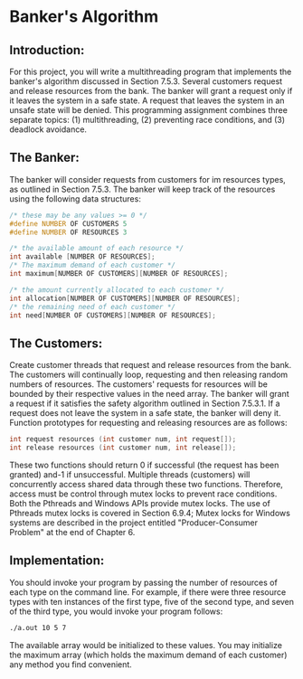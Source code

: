 # Banker's Algorithm

## Introduction:
For this project, you will write a multithreading program that implements the banker's algorithm discussed in Section 7.5.3.
Several customers request and release resources from the bank.
The banker will grant a request only if it leaves the system in a safe state.
A request that leaves the system in an unsafe state will be denied.
This programming assignment combines three separate topics:
(1) multithreading, (2) preventing race conditions, and (3) deadlock avoidance.

## The Banker:
The banker will consider requests from customers for im resources types, as outlined in Section 7.5.3.
The banker will keep track of the resources using the following data structures:

```cpp
/* these may be any values >= 0 */
#define NUMBER OF CUSTOMERS 5
#define NUMBER OF RESOURCES 3

/* the available amount of each resource */
int available [NUMBER OF RESOURCES];
/* The maximum demand of each customer */
int maximum[NUMBER OF CUSTOMERS][NUMBER OF RESOURCES];

/* the amount currently allocated to each customer */
int allocation[NUMBER OF CUSTOMERS][NUMBER OF RESOURCES];
/* the remaining need of each customer */
int need[NUMBER OF CUSTOMERS][NUMBER OF RESOURCES];
```

## The Customers:
Create customer threads that request and release resources from the bank.
The customers will continually loop, requesting and then releasing random numbers of resources.
The customers' requests for resources will be bounded by their respective values in the need array.
The banker will grant a request if it satisfies the safety algorithm outlined in Section 7.5.3.1.
If a request does not leave the system in a safe state, the banker will deny it.
Function prototypes for requesting and releasing resources are as follows:
```cpp
int request resources (int customer num, int request[]);
int release resources (int customer num, int release[]);
```
These two functions should return 0 if successful (the request has been granted) and-1 if unsuccessful.
Multiple threads (customers) will concurrently access shared data through these two functions.
Therefore, access must be control through mutex locks to prevent race conditions.
Both the Pthreads and Windows APIs provide mutex locks.
The use of Pthreads mutex locks is covered in Section 6.9.4;
Mutex locks for Windows systems are described in the project entitled "Producer-Consumer Problem" at the end of Chapter 6.

## Implementation:
You should invoke your program by passing the number of resources of each type on the command line.
For example, if there were three resource types with ten instances of the first type, five of the second type, and seven of the third type, you would invoke your program follows:
```bash
./a.out 10 5 7
```
The available array would be initialized to these values.
You may initialize the maximum array (which holds the maximum demand of each customer) any method you find convenient.